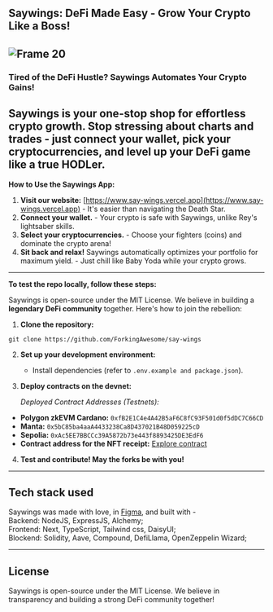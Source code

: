 ## Saywings: DeFi Made Easy - Grow Your Crypto Like a Boss!

![Frame 20](https://github.com/ForkingAwesome/say-wings/assets/103630335/14764987-19be-41c8-9e87-e580b01e2e28)
---
### Tired of the DeFi Hustle? Saywings Automates Your Crypto Gains!

Saywings is your **one-stop shop** for effortless crypto growth. Stop stressing about charts and trades - just connect your wallet, pick your cryptocurrencies, and **level up your DeFi game** like a true HODLer.
---
**How to Use the Saywings App:**

1.  **Visit our website:**  [https://www.say-wings.vercel.app](https://www.say-wings.vercel.app) - It's easier than navigating the Death Star.
2.  **Connect your wallet.** - Your crypto is safe with Saywings, unlike Rey's lightsaber skills.
3.  **Select your cryptocurrencies.** - Choose your fighters (coins) and dominate the crypto arena!
4.  **Sit back and relax!** Saywings automatically optimizes your portfolio for maximum yield. - Just chill like Baby Yoda while your crypto grows.
---
**To test the repo locally, follow these steps:**

Saywings is open-source under the MIT License. We believe in building a **legendary DeFi community** together. Here's how to join the rebellion:

1.  **Clone the repository:**

```git clone https://github.com/ForkingAwesome/say-wings```

2.  **Set up your development environment:**
    
    -   Install dependencies (refer to `.env.example and package.json`).
    
3.  **Deploy contracts on the devnet:**
    
    *Deployed Contract Addresses (Testnets):*

-   **Polygon zkEVM Cardano:** `0xfB2E1C4e4A42B5aF6C8fC93F501d0f5dDC7C66CD`
-   **Manta:** `0x5bC85ba4aaA4433238Ca8D437021B48D059225cD`
-   **Sepolia:** `0xAc5EE7BBCCc39A5872b73e443f8893425DE3EdF6`
-   **Contract address for the NFT receipt:** [Explore contract](https://sepolia.etherscan.io/token/0xe82e3ad0cb7b79e201f7f839efc3f8f13722da9f)
 
4.  **Test and contribute! May the forks be with you!**
---

## **Tech stack used**

Saywings was made with love, in [Figma](https://www.figma.com/design/vMvf6HmPnrpsmG7dmWXPK7/sayWings?node-id=211-1612&t=D7odBSN8MPXiRW6g-1), and built with - <br />
Backend: NodeJS, ExpressJS, Alchemy; <br />
Frontend: Next, TypeScript, Tailwind css, DaisyUI; <br />
Blockend: Solidity, Aave, Compound, DefiLlama, OpenZeppelin Wizard; <br />

---
## **License**

Saywings is open-source under the MIT License. We believe in transparency and building a strong DeFi community together!

